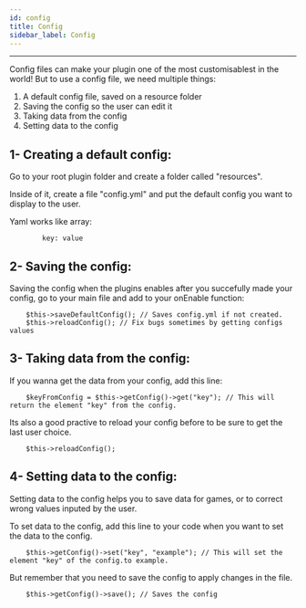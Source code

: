 ```yaml
---
id: config
title: Config
sidebar_label: Config
---
```

___
Config files can make your plugin one of the most customisablest in the world! But to use a config file, we need multiple things:  
1. A default config file, saved on a resource folder
2. Saving the config so the user can edit it
3. Taking data from the config
4. Setting data to the config  

## 1- Creating a default config:  

Go to your root plugin folder and create a folder called "resources".  

Inside of it, create a file "config.yml" and put the default config you want to display to the user.  

Yaml works like array:   
```
        key: value
``` 
## 2- Saving the config:
Saving the config when the plugins enables after you succefully made your config, go to your main file and add to your onEnable function:
```
    $this->saveDefaultConfig(); // Saves config.yml if not created.
    $this->reloadConfig(); // Fix bugs sometimes by getting configs values
```
## 3- Taking data from the config: 

If you wanna get the data from your config, add this line:      
```
    $keyFromConfig = $this->getConfig()->get("key"); // This will return the element "key" from the config.
```       
Its also a good practive to reload your config before to be sure to get the last user choice.  
```
    $this->reloadConfig();
```
## 4- Setting data to the config: 

Setting data to the config helps you to save data for games, or to correct wrong values inputed by the user.  

To set data to the config, add this line to your code when you want to set the data to the config.  
```
    $this->getConfig()->set("key", "example"); // This will set the element "key" of the config.to example.
```
But remember that you need to save the config to apply changes in the file.  
```
    $this->getConfig()->save(); // Saves the config
```